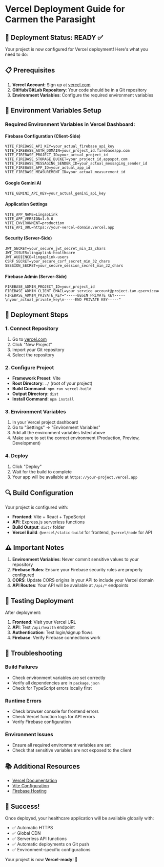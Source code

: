 # Vercel Deployment Guide for Carmen the Parasight

## 🚀 Deployment Status: READY ✅

Your project is now configured for Vercel deployment! Here's what you need to do:

## 📋 Prerequisites

1. **Vercel Account**: Sign up at [vercel.com](https://vercel.com)
2. **GitHub/GitLab Repository**: Your code should be in a Git repository
3. **Environment Variables**: Configure the required environment variables

## 🔧 Environment Variables Setup

### Required Environment Variables in Vercel Dashboard:

#### Firebase Configuration (Client-Side)
```
VITE_FIREBASE_API_KEY=your_actual_firebase_api_key
VITE_FIREBASE_AUTH_DOMAIN=your_project_id.firebaseapp.com
VITE_FIREBASE_PROJECT_ID=your_actual_project_id
VITE_FIREBASE_STORAGE_BUCKET=your_project_id.appspot.com
VITE_FIREBASE_MESSAGING_SENDER_ID=your_actual_messaging_sender_id
VITE_FIREBASE_APP_ID=your_actual_app_id
VITE_FIREBASE_MEASUREMENT_ID=your_actual_measurement_id
```

#### Google Gemini AI
```
VITE_GEMINI_API_KEY=your_actual_gemini_api_key
```

#### Application Settings
```
VITE_APP_NAME=LingapLink
VITE_APP_VERSION=1.0.0
VITE_ENVIRONMENT=production
VITE_API_URL=https://your-vercel-domain.vercel.app
```

#### Security (Server-Side)
```
JWT_SECRET=your_secure_jwt_secret_min_32_chars
JWT_ISSUER=lingaplink-healthcare
JWT_AUDIENCE=lingaplink-users
CSRF_SECRET=your_secure_csrf_secret_min_32_chars
SESSION_SECRET=your_secure_session_secret_min_32_chars
```

#### Firebase Admin (Server-Side)
```
FIREBASE_ADMIN_PROJECT_ID=your_project_id
FIREBASE_ADMIN_CLIENT_EMAIL=your_service_account@project.iam.gserviceaccount.com
FIREBASE_ADMIN_PRIVATE_KEY="-----BEGIN PRIVATE KEY-----\nyour_actual_private_key\n-----END PRIVATE KEY-----"
```

## 🚀 Deployment Steps

### 1. Connect Repository
1. Go to [vercel.com](https://vercel.com)
2. Click "New Project"
3. Import your Git repository
4. Select the repository

### 2. Configure Project
- **Framework Preset**: Vite
- **Root Directory**: `./` (root of your project)
- **Build Command**: `npm run vercel-build`
- **Output Directory**: `dist`
- **Install Command**: `npm install`

### 3. Environment Variables
1. In your Vercel project dashboard
2. Go to "Settings" → "Environment Variables"
3. Add all the environment variables listed above
4. Make sure to set the correct environment (Production, Preview, Development)

### 4. Deploy
1. Click "Deploy"
2. Wait for the build to complete
3. Your app will be available at `https://your-project.vercel.app`

## 🔍 Build Configuration

Your project is configured with:

- **Frontend**: Vite + React + TypeScript
- **API**: Express.js serverless functions
- **Build Output**: `dist/` folder
- **Vercel Build**: `@vercel/static-build` for frontend, `@vercel/node` for API

## ⚠️ Important Notes

1. **Environment Variables**: Never commit sensitive values to your repository
2. **Firebase Rules**: Ensure your Firebase security rules are properly configured
3. **CORS**: Update CORS origins in your API to include your Vercel domain
4. **API Routes**: Your API will be available at `/api/*` endpoints

## 🧪 Testing Deployment

After deployment:

1. **Frontend**: Visit your Vercel URL
2. **API**: Test `/api/health` endpoint
3. **Authentication**: Test login/signup flows
4. **Firebase**: Verify Firebase connections work

## 🔧 Troubleshooting

### Build Failures
- Check environment variables are set correctly
- Verify all dependencies are in `package.json`
- Check for TypeScript errors locally first

### Runtime Errors
- Check browser console for frontend errors
- Check Vercel function logs for API errors
- Verify Firebase configuration

### Environment Issues
- Ensure all required environment variables are set
- Check that sensitive variables are not exposed to the client

## 📚 Additional Resources

- [Vercel Documentation](https://vercel.com/docs)
- [Vite Configuration](https://vitejs.dev/config/)
- [Firebase Hosting](https://firebase.google.com/docs/hosting)

## 🎉 Success!

Once deployed, your healthcare application will be available globally with:
- ✅ Automatic HTTPS
- ✅ Global CDN
- ✅ Serverless API functions
- ✅ Automatic deployments on Git push
- ✅ Environment-specific configurations

Your project is now **Vercel-ready**! 🚀
